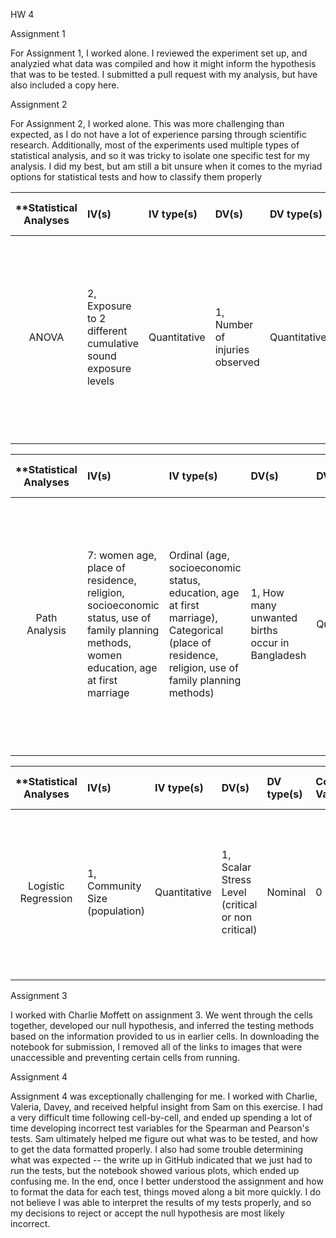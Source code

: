 HW 4

Assignment 1

For Assignment 1, I worked alone. I reviewed the experiment set up, and analyzied what data was compiled and how it might inform the hypothesis that was to be tested. I submitted a pull request with my analysis, but have also included a copy here.

Assignment 2

For Assignment 2, I worked alone. This was more challenging than expected, as I do not have a lot of experience parsing through scientific research. Additionally, most of the experiments used multiple types of statistical analysis, and so it was tricky to isolate one specific test for my analysis. I did my best, but am still a bit unsure when it comes to the myriad options for statistical tests and how to classify them properly

| **Statistical Analyses	|  IV(s)  |  IV type(s) |  DV(s)  |  DV type(s)  |  Control Var | Control Var type  | Question to be answered | _H0_ | alpha | link to paper **| 
|:----------:|:----------|:------------|:-------------|:-------------|:------------|:------------- |:------------------|:----:|:-------:|:-------|
ANOVA	| 2, Exposure to 2 different cumulative sound exposure levels | Quantitative | 1, Number of injuries observed | Quantitative | 1, fish exposed to all of the same environmental variables except for the sound exposure | Quantitative | What is the threshold of injury in Chinook salmon from impulsive sounds? | The threshold of injury in Chinook salmon from impulsive sounds is consistent with the previously agreed upon and research threshold.  | 0.05 | http://journals.plos.org/plosone/article?id=10.1371/journal.pone.0039593 |
  |||||||||

| **Statistical Analyses	|  IV(s)  |  IV type(s) |  DV(s)  |  DV type(s)  |  Control Var | Control Var type  | Question to be answered | _H0_ | alpha | link to paper **| 
|:----------:|:----------|:------------|:-------------|:-------------|:------------|:------------- |:------------------|:----:|:-------:|:-------|
Path Analysis	| 7: women age, place of residence, religion, socioeconomic status, use of family planning methods, women education, age at first marriage | Ordinal (age, socioeconomic status, education, age at first marriage), Categorical (place of residence, religion, use of family planning methods) | 1, How many unwanted births occur in Bangladesh  | Quantitative | 3: age (15 - 49), marital status (had been married), most recent pregnancy (less than 5 years) | Quantitative and Categorical | Can we showcase a correlation of an unwanted pregnancy with various social factors? | No predictive model can be developed based on the variables considered   | 0.01 for most correlates, though 0.05 for the correlation between age and likelihood of using a family planning method. Pearson's test was used to determine correlation levels.|  http://journals.plos.org/plosone/article?id=10.1371/journal.pone.0164007 |
  |||||||||

| **Statistical Analyses	|  IV(s)  |  IV type(s) |  DV(s)  |  DV type(s)  |  Control Var | Control Var type  | Question to be answered | _H0_ | alpha | link to paper **| 
|:----------:|:----------|:------------|:-------------|:-------------|:------------|:------------- |:------------------|:----:|:-------:|:-------|
Logistic Regression	| 1, Community Size (population) | Quantitative | 1, Scalar Stress Level (critical or non critical) | Nominal | 0 | N/A | Does population size impact the stress level of communities? | There is no relationship between the community size and the resulting scalar stress level within the community.  | 0.05 (for the chi-squared test being used to determine the degree to which the logistic regression model fits)  | http://journals.plos.org/plosone/article?id=10.1371/journal.pone.0091510#s2 |
  |||||||||

Assignment 3

I worked with Charlie Moffett on assignment 3. We went through the cells together, developed our null hypothesis, and inferred the testing methods based on the information provided to us in earlier cells. In downloading the notebook for submission, I removed all of the links to images that were unaccessible and preventing certain cells from running. 

Assignment 4

Assignment 4 was exceptionally challenging for me. I worked with Charlie, Valeria, Davey, and received helpful insight from Sam on this exercise. I had a very difficult time following cell-by-cell, and ended up spending a lot of time developing incorrect test variables for the Spearman and Pearson's tests. Sam ultimately helped me figure out what was to be tested, and how to get the data formatted properly. I also had some trouble determining what was expected -- the write up in GitHub indicated that we just had to run the tests, but the notebook showed various plots, which ended up confusing me. In the end, once I better understood the assignment and how to format the data for each test, things moved along a bit more quickly. I do not believe I was able to interpret the results of my tests properly, and so my decisions to reject or accept the null hypothesis are most likely incorrect. 
